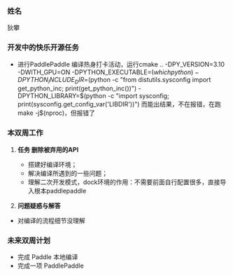 ### 姓名  
狄攀

### 开发中的快乐开源任务  
- 进行PaddlePaddle 编译热身打卡活动，运行cmake .. -DPY_VERSION=3.10 -DWITH_GPU=ON -DPYTHON_EXECUTABLE=$(which python) -DPYTHON_INCLUDE_DIR=$(python -c "from distutils.sysconfig import get_python_inc; print(get_python_inc())") -DPYTHON_LIBRARY=$(python -c "import sysconfig; print(sysconfig.get_config_var('LIBDIR'))") 而能出结果，不在报错，在跑make -j$(nproc)，但报错了

### 本双周工作  

1. **任务 删除被弃用的API**

    - 搭建好编译环境；
    - 解决编译所遇到的一些问题；
    - 理解二次开发模式，dock环境的作用：不需要前面自行配置很多，直接导入根本paddlepaddle 

3. **问题疑惑与解答**

- 对编译的流程细节没理解

### 未来双周计划 

- 完成 Paddle 本地编译
- 完成一项 PaddlePaddle

